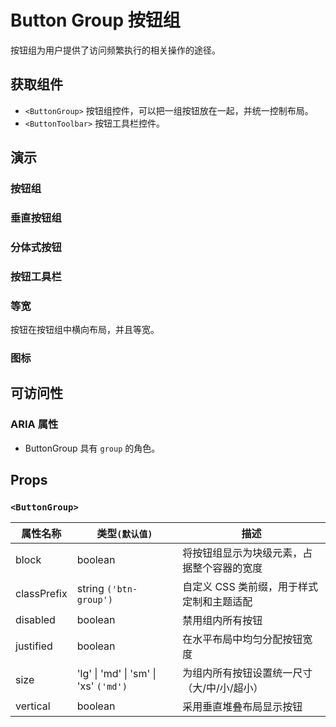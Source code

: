 # Button Group 按钮组

按钮组为用户提供了访问频繁执行的相关操作的途径。

## 获取组件

<!--{include:<import-guide>}-->

- `<ButtonGroup>` 按钮组控件，可以把一组按钮放在一起，并统一控制布局。
- `<ButtonToolbar>` 按钮工具栏控件。

## 演示

### 按钮组

<!--{include:`group.md`}-->

### 垂直按钮组

<!--{include:`vertical.md`}-->

### 分体式按钮

<!--{include:`split-button.md`}-->

### 按钮工具栏

<!--{include:`toolbar.md`}-->

### 等宽

按钮在按钮组中横向布局，并且等宽。

<!--{include:`justified.md`}-->

### 图标

<!--{include:`icon-group.md`}-->

## 可访问性

### ARIA 属性

- ButtonGroup 具有 `group` 的角色。

## Props

### `<ButtonGroup>`

| 属性名称    | 类型`(默认值)`                        | 描述 |
| ----------- | ------------------------------------- | ------------------------------------------------------------ |
| block       | boolean                               | 将按钮组显示为块级元素，占据整个容器的宽度                     |
| classPrefix | string `('btn-group')`                | 自定义 CSS 类前缀，用于样式定制和主题适配                     |
| disabled    | boolean                               | 禁用组内所有按钮                                              |
| justified   | boolean                               | 在水平布局中均匀分配按钮宽度                                   |
| size        | 'lg' \| 'md' \| 'sm' \| 'xs' `('md')` | 为组内所有按钮设置统一尺寸（大/中/小/超小）                   |
| vertical    | boolean                               | 采用垂直堆叠布局显示按钮                                       |
